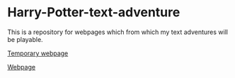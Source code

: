 Harry-Potter-text-adventure
===========================

This is a repository for webpages which from which my text adventures will be playable.

[Temporary webpage](https://rawgithub.com/ojzcroc/Harry-Potter-text-adventure/gh-pages/index.html)

[Webpage](http://ojzcroc.github.io/Harry-Potter-text-adventure)
